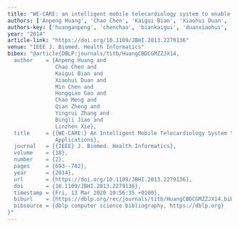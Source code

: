 ```yaml
---
title: "WE-CARE: an intelligent mobile telecardiology system to enable mHealth applications"
authors: ['Anpeng Huang', 'Chao Chen', 'Kaigui Bian', 'Xiaohui Duan', 'Min Chen', 'Hongqiao Gao', 'Chao Meng', 'Qian Zheng', 'Yingrui Zhang', 'Bingli Jiao', 'Linzhen Xie']
authors-key: ['huanganpeng', 'chenchao', 'biankaigui', 'duanxiaohui', 'chenmin', 'gaohongqiao', 'mengchao', 'zhengqian', 'zhangyingrui', 'jiaobingli', 'xielinzhen']
year: "2014"
article-link: "https://doi.org/10.1109/JBHI.2013.2279136"
venue: "IEEE J. Biomed. Health Informatics"
bibex: "@article{DBLP:journals/titb/HuangCBDCGMZZJX14,
  author    = {Anpeng Huang and
               Chao Chen and
               Kaigui Bian and
               Xiaohui Duan and
               Min Chen and
               Hongqiao Gao and
               Chao Meng and
               Qian Zheng and
               Yingrui Zhang and
               Bingli Jiao and
               Linzhen Xie},
  title     = {{WE-CARE:} An Intelligent Mobile Telecardiology System to Enable mHealth
               Applications},
  journal   = {{IEEE} J. Biomed. Health Informatics},
  volume    = {18},
  number    = {2},
  pages     = {693--702},
  year      = {2014},
  url       = {https://doi.org/10.1109/JBHI.2013.2279136},
  doi       = {10.1109/JBHI.2013.2279136},
  timestamp = {Fri, 13 Mar 2020 10:56:35 +0100},
  biburl    = {https://dblp.org/rec/journals/titb/HuangCBDCGMZZJX14.bib},
  bibsource = {dblp computer science bibliography, https://dblp.org}
}"
---
```


